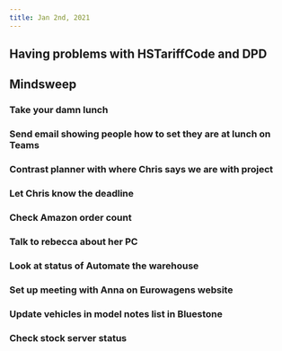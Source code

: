 ```yaml
---
title: Jan 2nd, 2021
---
```


## Having problems with HSTariffCode and DPD
## Mindsweep
### Take your damn lunch
### Send email showing people how to set they are at lunch on Teams
### Contrast planner with where Chris says we are with project
### Let Chris know the deadline
### Check Amazon order count
### Talk to rebecca about her PC
### Look at status of Automate the warehouse
### Set up meeting with Anna on Eurowagens website
### Update vehicles in model notes list in Bluestone
### Check stock server status
###
